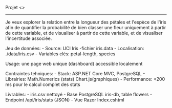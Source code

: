  Projet <<Iris Viz Stats>>
**************************

Je veux explorer la relation entre la longueur des pétales et l'espèce de l'iris afin de quantifier la probabilité de bien classer une fleur uniquement à partir de cette variable, et de visualiser à partir de cette variable, et de visualiser l'incertitude associée.

Jeu de données: 
    - Source: UCI Iris -fichier iris.data 
    - Localisation: ./data/iris.csv
    - Variables clés: petal-length, species


Usage:
    une page web unique (dashboard) accessible localement

Contraintes tehniques:
    - Stack: ASP.NET Core MVC, PostgreSQL
    - Librairies: Math.Numerics (stats)
                    Chart.js(graphiques)
    - Performance: <200 ms pour le calcul complet des stats

Livrables:
    - iris.csv nettoyé
    - Base PostgreSQL iris-db, table flowers
    - Endpoint /api/iris/stats (JSON)
    - Vue Razor Index.cshtml  
